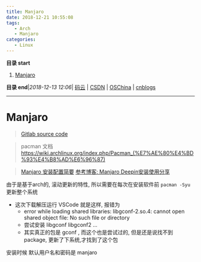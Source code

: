 ```yaml
---
title: Manjaro
date: 2018-12-21 10:55:08
tags: 
   - Arch
   - Manjaro
categories: 
   - Linux
---
```


**目录 start**
 
1. [Manjaro](#manjaro)

**目录 end**|_2018-12-13 12:06_| [码云](https://gitee.com/gin9) | [CSDN](http://blog.csdn.net/kcp606) | [OSChina](https://my.oschina.net/kcp1104) | [cnblogs](http://www.cnblogs.com/kuangcp)
****************************************
# Manjaro
> [Gitlab source code](https://gitlab.manjaro.org/explore/groups)

> pacman 文档 https://wiki.archlinux.org/index.php/Pacman_(%E7%AE%80%E4%BD%93%E4%B8%AD%E6%96%87)

> [Manjaro 安装配置简要](https://blog.csdn.net/ouening/article/details/79633966)
> [参考博客: Manjaro Deepin安装使用分享](https://zhuanlan.zhihu.com/p/43442012)

由于是基于arch的, 滚动更新的特性, 所以需要在每次在安装软件前 `pacman -Syu` 更新整个系统
- 这次下载解压运行 VSCode 就是这样, 报错为 
   - error while loading shared libraries: libgconf-2.so.4: cannot open shared object file: No such file or directory
   - 尝试安装 libgconf libgconf2 ...
   - 其实真正的包是 gconf , 而这个也是尝试过的,  但是还是说找不到package, 更新了下系统,才找到了这个包

安装时候 默认用户名和密码是 manjaro

